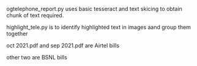 ogtelephone_report.py uses basic tesseract and text skicing to obtain chunk of text required.


highlight_tele.py is to identify highlighted text in images aand group them together


oct 2021.pdf and sep 2021.pdf are Airtel bills


other two are BSNL bills

